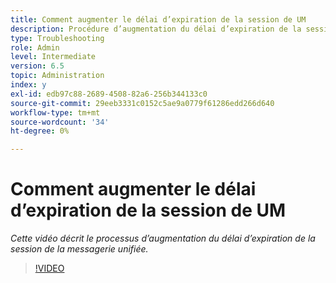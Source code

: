```yaml
---
title: Comment augmenter le délai d’expiration de la session de UM
description: Procédure d’augmentation du délai d’expiration de la session de gestion des utilisateurs pour un utilisateur
type: Troubleshooting
role: Admin
level: Intermediate
version: 6.5
topic: Administration
index: y
exl-id: edb97c88-2689-4508-82a6-256b344133c0
source-git-commit: 29eeb3331c0152c5ae9a0779f61286edd266d640
workflow-type: tm+mt
source-wordcount: '34'
ht-degree: 0%

---
```



# Comment augmenter le délai d’expiration de la session de UM

*Cette vidéo décrit le processus d’augmentation du délai d’expiration de la session de la messagerie unifiée.*

>[!VIDEO](https://video.tv.adobe.com/v/335503?quality=9&learn=on)
